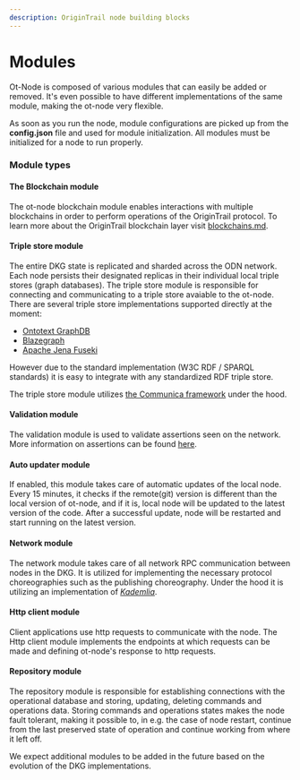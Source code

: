 ```yaml
---
description: OriginTrail node building blocks
---
```


# Modules

Ot-Node is composed of various modules that can easily be added or removed. It's even possible to have different implementations of the same module, making the ot-node very flexible.

As soon as you run the node, module configurations are picked up from the **config.json** file and used for module initialization.  All modules must be initialized for a node to run properly.&#x20;

### Module types

#### The Blockchain module

The ot-node blockchain module enables interactions with multiple blockchains in order to perform operations of the OriginTrail protocol. To learn more about the OriginTrail blockchain layer visit [blockchains.md](../../general/blockchains.md "mention").

#### Triple store module

The entire DKG state is replicated and sharded across the ODN network. Each node persists their designated replicas in their individual local triple stores (graph databases). The triple store module is responsible for connecting and communicating to a triple store avaiable to the ot-node. There are several triple store implementations supported directly at the moment:

* [Ontotext GraphDB](https://www.ontotext.com/products/graphdb/)
* [Blazegraph](https://blazegraph.com/)
* [Apache Jena Fuseki](https://jena.apache.org/documentation/fuseki2/)

However due to the standard implementation (W3C RDF / SPARQL standards) it is easy to integrate with any standardized RDF triple store.&#x20;

The triple store module utilizes [the Communica framework](https://comunica.dev/) under the hood.&#x20;

#### Validation module

The validation module is used to validate assertions seen on the network. More information on assertions can be found [here](../dkg-asset-graphs.md#dkg-assertions).

#### Auto updater module

If enabled, this module takes care of automatic updates of the local node. Every 15 minutes, it checks if the remote(git) version is different than the local version of ot-node, and if it is, local node will be updated to the latest version of the code. After a successful update, node will be restarted and start running on the latest version.&#x20;

#### Network module

The network module takes care of all network RPC communication between nodes in the DKG. It is utilized for implementing the necessary protocol choreographies such as the publishing choreography. Under the hood it is utilizing an implementation of [_Kademlia_](https://en.wikipedia.org/wiki/Kademlia).&#x20;

#### Http client module

Client applications use http requests to communicate with the node. The Http client module implements the endpoints at which requests can be made and defining ot-node's response to http requests.&#x20;

#### Repository module

The repository module is responsible for establishing connections with the operational database and storing, updating, deleting commands and operations data. Storing commands and operations states makes the node fault tolerant, making it possible to, in e.g. the case of node restart, continue from the last preserved state of operation and continue working from where it left off.&#x20;

We expect additional modules to be added in the future based on the evolution of the DKG implementations.


